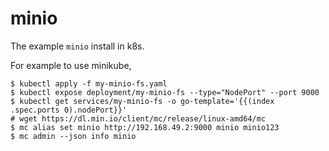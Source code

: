 # minio

The example `minio` install in k8s.

For example to use minikube,

```
$ kubectl apply -f my-minio-fs.yaml
$ kubectl expose deployment/my-minio-fs --type="NodePort" --port 9000
$ kubectl get services/my-minio-fs -o go-template='{{(index .spec.ports 0).nodePort}}'
# wget https://dl.min.io/client/mc/release/linux-amd64/mc
$ mc alias set minio http://192.168.49.2:9000 minio minio123
$ mc admin --json info minio
```

